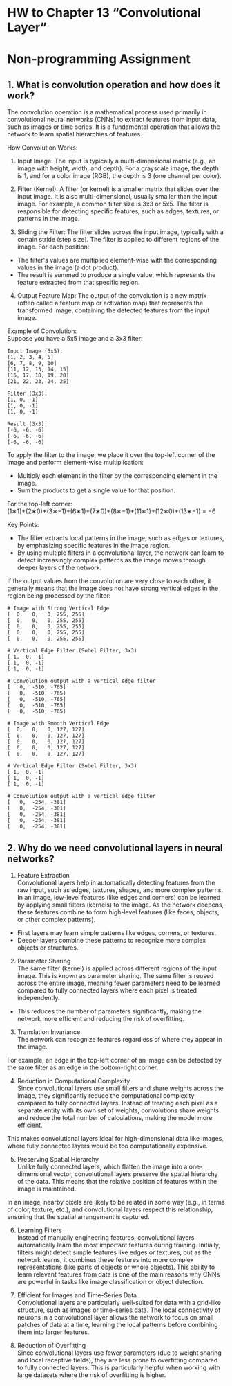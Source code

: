 # HW to Chapter 13 “Convolutional Layer”

# Non-programming Assignment

## 1. What is convolution operation and how does it work?

The convolution operation is a mathematical process used primarily in convolutional neural networks (CNNs) to extract features from input data, such as images or time series. It is a fundamental operation that allows the network to learn spatial hierarchies of features.<br>

How Convolution Works:<br>
1. Input Image: The input is typically a multi-dimensional matrix (e.g., an image with height, width, and depth). For a grayscale image, the depth is 1, and for a color image (RGB), the depth is 3 (one channel per color).

2. Filter (Kernel): A filter (or kernel) is a smaller matrix that slides over the input image. It is also multi-dimensional, usually smaller than the input image. For example, a common filter size is 3x3 or 5x5. The filter is responsible for detecting specific features, such as edges, textures, or patterns in the image.

3. Sliding the Filter: The filter slides across the input image, typically with a certain stride (step size). The filter is applied to different regions of the image. For each position:

- The filter's values are multiplied element-wise with the corresponding values in the image (a dot product).
- The result is summed to produce a single value, which represents the feature extracted from that specific region.

4. Output Feature Map: The output of the convolution is a new matrix (often called a feature map or activation map) that represents the transformed image, containing the detected features from the input image.

Example of Convolution:<br>
Suppose you have a 5x5 image and a 3x3 filter:<br>

```
Input Image (5x5):
[1, 2, 3, 4, 5]
[6, 7, 8, 9, 10]
[11, 12, 13, 14, 15]
[16, 17, 18, 19, 20]
[21, 22, 23, 24, 25]

Filter (3x3):
[1, 0, -1]
[1, 0, -1]
[1, 0, -1]

Result (3x3):
[-6, -6, -6]
[-6, -6, -6]
[-6, -6, -6]
```

To apply the filter to the image, we place it over the top-left corner of the image and perform element-wise multiplication:<br>

- Multiply each element in the filter by the corresponding element in the image.
- Sum the products to get a single value for that position.

For the top-left corner:<br>
(1∗1)+(2∗0)+(3∗−1)+(6∗1)+(7∗0)+(8∗−1)+(11∗1)+(12∗0)+(13∗−1) = −6<br>

Key Points:<br>
- The filter extracts local patterns in the image, such as edges or textures, by emphasizing specific features in the image region.
- By using multiple filters in a convolutional layer, the network can learn to detect increasingly complex patterns as the image moves through deeper layers of the network.

If the output values from the convolution are very close to each other, it generally means that the image does not have strong vertical edges in the region being processed by the filter: <br>
```
# Image with Strong Vertical Edge
[  0,   0,   0, 255, 255]
[  0,   0,   0, 255, 255]
[  0,   0,   0, 255, 255]
[  0,   0,   0, 255, 255]
[  0,   0,   0, 255, 255]

# Vertical Edge Filter (Sobel Filter, 3x3)
[ 1,  0, -1]
[ 1,  0, -1]
[ 1,  0, -1]

# Convolution output with a vertical edge filter
[   0,  -510, -765]
[   0,  -510, -765]
[   0,  -510, -765]
[   0,  -510, -765]
[   0,  -510, -765]

# Image with Smooth Vertical Edge
[  0,   0,   0, 127, 127]
[  0,   0,   0, 127, 127]
[  0,   0,   0, 127, 127]
[  0,   0,   0, 127, 127]
[  0,   0,   0, 127, 127]

# Vertical Edge Filter (Sobel Filter, 3x3)
[ 1,  0, -1]
[ 1,  0, -1]
[ 1,  0, -1]

# Convolution output with a vertical edge filter
[   0,  -254, -381]
[   0,  -254, -381]
[   0,  -254, -381]
[   0,  -254, -381]
[   0,  -254, -381]
```

## 2. Why do we need convolutional layers in neural networks?

1. Feature Extraction<br>
Convolutional layers help in automatically detecting features from the raw input, such as edges, textures, shapes, and more complex patterns. In an image, low-level features (like edges and corners) can be learned by applying small filters (kernels) to the image. As the network deepens, these features combine to form high-level features (like faces, objects, or other complex patterns).<br>

- First layers may learn simple patterns like edges, corners, or textures.
- Deeper layers combine these patterns to recognize more complex objects or structures.

2. Parameter Sharing<br>
The same filter (kernel) is applied across different regions of the input image. This is known as parameter sharing. The same filter is reused across the entire image, meaning fewer parameters need to be learned compared to fully connected layers where each pixel is treated independently.

- This reduces the number of parameters significantly, making the network more efficient and reducing the risk of overfitting.

3. Translation Invariance<br>
The network can recognize features regardless of where they appear in the image.<br>

For example, an edge in the top-left corner of an image can be detected by the same filter as an edge in the bottom-right corner.<br>

4. Reduction in Computational Complexity<br>
Since convolutional layers use small filters and share weights across the image, they significantly reduce the computational complexity compared to fully connected layers. Instead of treating each pixel as a separate entity with its own set of weights, convolutions share weights and reduce the total number of calculations, making the model more efficient.<br>

This makes convolutional layers ideal for high-dimensional data like images, where fully connected layers would be too computationally expensive.<br>

5. Preserving Spatial Hierarchy<br>
Unlike fully connected layers, which flatten the image into a one-dimensional vector, convolutional layers preserve the spatial hierarchy of the data. This means that the relative position of features within the image is maintained.<br>

In an image, nearby pixels are likely to be related in some way (e.g., in terms of color, texture, etc.), and convolutional layers respect this relationship, ensuring that the spatial arrangement is captured.<br>

6. Learning Filters<br>
Instead of manually engineering features, convolutional layers automatically learn the most important features during training. Initially, filters might detect simple features like edges or textures, but as the network learns, it combines these features into more complex representations (like parts of objects or whole objects). This ability to learn relevant features from data is one of the main reasons why CNNs are powerful in tasks like image classification or object detection.<br>

7. Efficient for Images and Time-Series Data<br>
Convolutional layers are particularly well-suited for data with a grid-like structure, such as images or time-series data. The local connectivity of neurons in a convolutional layer allows the network to focus on small patches of data at a time, learning the local patterns before combining them into larger features.<br>

8. Reduction of Overfitting<br>
Since convolutional layers use fewer parameters (due to weight sharing and local receptive fields), they are less prone to overfitting compared to fully connected layers. This is particularly helpful when working with large datasets where the risk of overfitting is higher.<br>